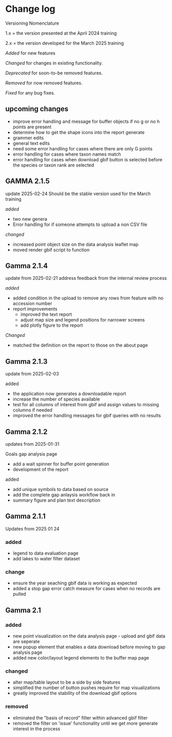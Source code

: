# Change log 

Versioning Nomenclature

1.x = the version presented at the April 2024 training 

2.x = the version developed for the March 2025 training 

*Added* for new features 

*Changed* for changes in existing functionality.

*Deprecated* for soon-to-be removed features.

*Removed* for now removed features.

*Fixed* for any bug fixes. 


## upcoming changes 
- improve error handling and message for buffer objects if no g or no h points are present 
- determine how to get the shape icons into the report generate 
- grammer edits 
- general text edits 
- need some error handling for cases where there are only G points 
- error handling for cases where taxon names match 
- error handling for cases when download gbif button is selected before the species or taxon rank are selected


## GAMMA 2.1.5 
update 2025-02-24 
Should be the stable version used for the March training 

*added*
- two new genera 
- Error handling for if someone attempts to upload a non CSV file 


*changed* 
- increased point object size on the data analysis leaflet map
- moved render gbif script to function 



## Gamma 2.1.4
update from 2025-02-21 
address feedback from the internal review process 

*added*
- added condition in the upload to remove any rows from feature with no accession number
- report improvements 
  - improved the text report 
  - adjust map size and legend positions for narrower screens 
  - add plotly figure to the report 

*Changed*
- matched the definition on the report to those on the about page


## Gamma 2.1.3 
update from 2025-02-03

added 
- the application now generates a downloadable report 
- increase the number of species available 
- test for all columns of interest from gbif and assign values to missing columns if needed
- improved the error handling messages for gbif queries with no results 


## Gamma 2.1.2
updates from 2025-01-31

Goals 
gap analysis page 
- add a wait spinner for buffer point generation 
- development of the report 

added 
- add unique symbols to data based on source 
- add the complete gap anlaysis workflow back in 
- summary figure and plan text description 


## Gamma 2.1.1
Updates from 2025 01 24 

### added 
- legend to data evaluation page 
- add lakes to water filter dataset 


### change 
- ensure the year seaching  gbif data is working as expected
- added a stop gap error catch measure for cases when no records are pulled 


## Gamma 2.1 

### added 
- new point visualization on the data analysis page - upload and gbif data are seperate 
- new popup element that enables a data download before moving to gap analysis page 
- added new color/layout legend elements to the buffer map page 

### changed 

- alter map/table layout to be a side by side features 
- simplified the number of button pushes require for map visualizations 
- greatly improved the stability of the download gbif options 


### removed 

- eliminated the "basis of record" filter within advanced gbif filter 
- removed the filter on 'issue' functionality until we get more generate interest in the process